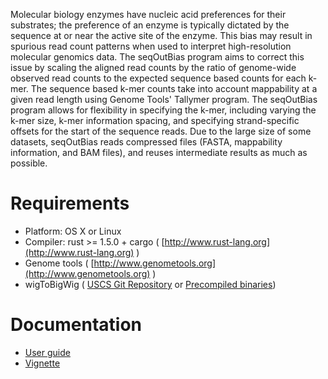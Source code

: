 Molecular biology enzymes have nucleic acid preferences for their substrates; the preference of an
enzyme is typically dictated by the sequence at or near the active site of the enzyme. This bias may
result in spurious read count patterns when used to interpret high-resolution molecular genomics data.
The seqOutBias program aims to correct this issue by
scaling the aligned read counts by the ratio of genome-wide observed read counts to the expected
sequence based counts for each k-mer. The sequence based k-mer counts take into account mappability
at a given read length using Genome Tools' Tallymer program. The seqOutBias program allows for
flexibility in specifying the k-mer, including varying the k-mer size, k-mer information spacing, and
specifying strand-specific offsets for the start of the sequence reads. Due to the large size of some
datasets, seqOutBias reads compressed files (FASTA, mappability information, and BAM files), and
reuses intermediate results as much as possible.

# Requirements

- Platform: OS X or Linux
- Compiler: rust >= 1.5.0 + cargo ( [http://www.rust-lang.org](http://www.rust-lang.org) )
- Genome tools ( [http://www.genometools.org](http://www.genometools.org) )
- wigToBigWig ( [USCS Git Repository](http://genome.ucsc.edu/admin/git.html) or [Precompiled binaries](http://hgdownload.cse.ucsc.edu/admin/exe/))

# Documentation

- [User guide](https://guertinlab.github.io/seqOutBias/seqOutBias_user_guide.pdf)
- [Vignette](https://guertinlab.github.io/seqOutBias/seqOutBias_vignette.pdf)
